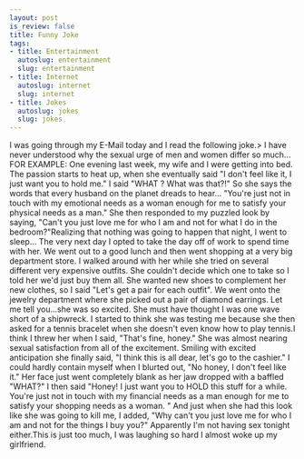 ```yaml
--- 
layout: post
is_review: false
title: Funny Joke
tags: 
- title: Entertainment
  autoslug: entertainment
  slug: entertainment
- title: Internet
  autoslug: internet
  slug: internet
- title: Jokes
  autoslug: jokes
  slug: jokes
---
```

I was going through my E-Mail today and I read the following joke.> I have never understood why the sexual urge of men and women differ so  much...   FOR EXAMPLE: One evening last week, my wife and I were getting into bed.  The passion starts to heat up, when she eventually said "I don't feel  like it, I just want you to hold me."   I said "WHAT ? What was that?!"   So she says the words that every husband on the planet dreads to hear...  "You're just not in touch with my emotional needs as a woman enough for  me to satisfy your physical needs as a man." She then responded to my  puzzled look by saying, "Can't you just love me for who I am and not  for what I do in the bedroom?"Realizing that nothing was going to  happen that night, I went to sleep...   The very next day I opted to take the day off of work to spend time  with her.  We went out to a good lunch and then went shopping at a  very big department store. I walked around with her while she tried on  several different very expensive outfits. She couldn't decide which  one to take so I told her we'd just buy them all.  She wanted new  shoes to complement her new clothes, so I said "Let's get a pair for  each outfit".   We went onto the jewelry department where she picked out a pair of  diamond earrings. Let me tell you...she was so excited. She must have  thought I was one wave short of a shipwreck.  I started to think she  was testing me because she then asked for a tennis bracelet when she  doesn't even know how to play tennis.I think I threw her when I said, "That's fine, honey." She was almost  nearing sexual satisfaction from all of the excitement.  Smiling with  excited anticipation she finally said, "I think this is all dear,  let's go to the cashier."   I could hardly contain myself when I blurted out, "No honey, I don't  feel like it." Her face just went completely blank as her jaw dropped  with a baffled "WHAT?" I then said "Honey! I just want you to HOLD  this stuff for a while. You're just not in touch with my financial  needs as a man enough for me to satisfy your shopping needs as a woman.  " And just when she had this look like she was going to kill me, I  added, "Why can't you just love me for who I am and not for the things  I buy you?"   Apparently I'm not having sex tonight either.This is just too much, I was laughing so hard I almost woke up my girlfriend.
